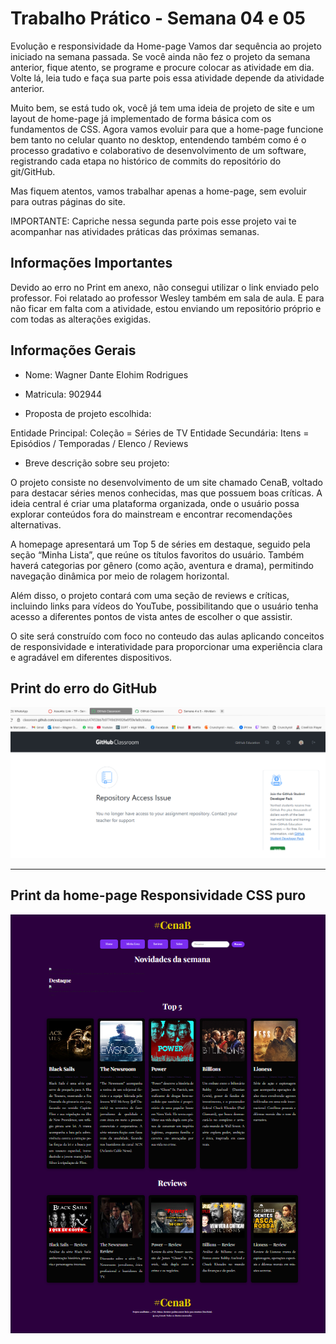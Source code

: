 # Trabalho Prático - Semana 04 e 05

Evolução e responsividade da Home-page
Vamos dar sequência ao projeto iniciado na semana passada. Se você ainda não fez o projeto da semana anterior, fique atento, se programe e procure colocar as atividade em dia. Volte lá, leia tudo e faça sua parte pois essa atividade depende da atividade anterior.

Muito bem, se está tudo ok, você já tem uma ideia de projeto de site e um layout de home-page já implementado de forma básica com os fundamentos de CSS. Agora vamos evoluir para que a home-page funcione bem tanto no celular quanto no desktop, entendendo também como é o processo gradativo e colaborativo de desenvolvimento de um software, registrando cada etapa no histórico de commits do repositório do git/GitHub.

Mas fiquem atentos, vamos trabalhar apenas a home-page, sem evoluir para outras páginas do site. 

IMPORTANTE: Capriche nessa segunda parte pois esse projeto vai te acompanhar nas atividades práticas das próximas semanas. 

## Informações Importantes

Devido ao erro no Print em anexo, não consegui utilizar o link enviado pelo professor. Foi relatado ao professor Wesley também em sala de aula. E para não ficar em falta com a atividade, estou enviando um repositório próprio e com todas as alterações exigidas.


## Informações Gerais

- Nome: Wagner Dante Elohim Rodrigues
- Matricula: 902944

- Proposta de projeto escolhida:

Entidade Principal: Coleção = Séries de TV
Entidade Secundária: Itens = Episódios / Temporadas / Elenco / Reviews


- Breve descrição sobre seu projeto:

O projeto consiste no desenvolvimento de um site chamado CenaB, voltado para destacar séries menos conhecidas, mas que possuem boas críticas. A ideia central é criar uma plataforma organizada, onde o usuário possa explorar conteúdos fora do mainstream e encontrar recomendações alternativas.

A homepage apresentará um Top 5 de séries em destaque, seguido pela seção “Minha Lista”, que reúne os títulos favoritos do usuário. Também haverá categorias por gênero (como ação, aventura e drama), permitindo navegação dinâmica por meio de rolagem horizontal.

Além disso, o projeto contará com uma seção de reviews e críticas, incluindo links para vídeos do YouTube, possibilitando que o usuário tenha acesso a diferentes pontos de vista antes de escolher o que assistir.

O site será construído com foco no conteudo das aulas aplicando conceitos de responsividade e interatividade para proporcionar uma experiência clara e agradável em diferentes dispositivos.

## Print do erro do GitHub
<img src="Prints/Erro GIT HUB.png" alt="Erro GIt HUB"/>

---

## Print da home-page Responsividade CSS puro
<img src="Prints/CSS PURO.png" alt="CSS PURO">

